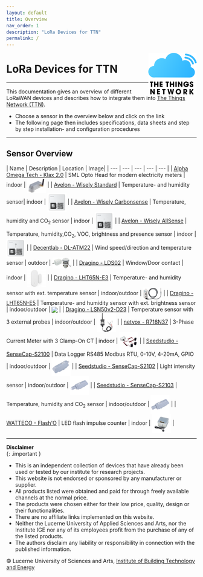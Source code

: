 ```yaml
---
layout: default
title: Overview
nav_order: 1
description: "LoRa Devices for TTN"
permalink: /
---
```


<img src="https://raw.githubusercontent.com/hslu-ige-laes/lora-devices-ttn/master/docs/ttn-logo.svg" width="128" align="right" class="inline"/>

# LoRa Devices for TTN
<hr>

This documentation gives an overview of different LoRaWAN devices and describes how to integrate them into [The Things Network (TTN)](https://hslu-ige-laes.github.io/lora-devices-ttn/docs/ttn).

- Choose a sensor in the overview below and click on the link
- The following page then includes specifications, data sheets and step by step installation- and configuration procedures

<hr>

## Sensor Overview

| Name | Description | Location | Image|
| --- | --- | --- | --- | --- |
| [Alpha Omega Tech - Klax 2.0](https://hslu-ige-laes.github.io/lora-devices-ttn/docs/sensors/alphaomega-klax2/) | SML Opto Head for modern electricity meters | indoor  | <img src="https://github.com/hslu-ige-laes/lora-devices-ttn/raw/master/docs/sensors/alphaomega-klax2_01.png" width="50" align="center"> |
| [Avelon - Wisely Standard](https://hslu-ige-laes.github.io/lora-devices-ttn/docs/sensors/avelon-wisely-standard/) | Temperature- and humidity sensor| indoor  | <img src="https://github.com/hslu-ige-laes/lora-devices-ttn/raw/master/docs/sensors/avelon-wisely-standard_01.png" width="50" align="center"> |
| [Avelon - Wisely Carbonsense](https://hslu-ige-laes.github.io/lora-devices-ttn/docs/sensors/avelon-wisely-carbonsense/) | Temperature, humidity and CO<sub>2</sub> sensor | indoor | <img src="https://github.com/hslu-ige-laes/lora-devices-ttn/raw/master/docs/sensors/avelon-wisely-carbonsense_01.png" width="50" align="center"> |
| [Avelon - Wisely AllSense](https://hslu-ige-laes.github.io/lora-devices-ttn/docs/sensors/avelon-wisely-allsense/) | Temperature, humidity,CO<sub>2</sub>, VOC, brightness and presence sensor | indoor | <img src="https://github.com/hslu-ige-laes/lora-devices-ttn/raw/master/docs/sensors/avelon-wisely-allsense_01.png" width="50" align="center"> |
| [Decentlab - DL-ATM22](https://hslu-ige-laes.github.io/lora-devices-ttn/docs/sensors/decentlab-dl-atm22/) | Wind speed/direction and temperature sensor | outdoor | <img src="https://github.com/hslu-ige-laes/lora-devices-ttn/raw/master/docs/sensors/decentlab-dl-atm22_02.jpg" width="50" align="center"> |
| [Dragino - LDS02](https://hslu-ige-laes.github.io/lora-devices-ttn/docs/sensors/dragino-lds02/) | Window/Door contact | indoor | <img src="https://github.com/hslu-ige-laes/lora-devices-ttn/raw/master/docs/sensors/dragino-lds02_01.jpg" width="50" align="center"> |
| [Dragino - LHT65N-E3](https://hslu-ige-laes.github.io/lora-devices-ttn/docs/sensors/dragino-lht65n-e3/) | Temperature- and humidity sensor with ext. temperature sensor | indoor/outdoor  | <img src="https://github.com/hslu-ige-laes/lora-devices-ttn/raw/master/docs/sensors/dragino-lht65_01.png" width="50" align="center"> |
| [Dragino - LHT65N-E5](https://hslu-ige-laes.github.io/lora-devices-ttn/docs/sensors/dragino-lht65n-e5/) | Temperature- and humidity sensor with ext. brightness sensor | indoor/outdoor | <img src="https://github.com/hslu-ige-laes/lora-devices-ttn/raw/master/docs/sensors/dragino-lht65-e5_01.jpg" width="50" align="center"> |
| [Dragino - LSN50v2-D23](https://hslu-ige-laes.github.io/lora-devices-ttn/docs/sensors/dragino-lsn50v2-d23/) | Temperature sensor with 3 external probes | indoor/outdoor | <img src="https://github.com/hslu-ige-laes/lora-devices-ttn/raw/master/docs/sensors/dragino-lsn50v2-d23_01.jpg" width="50" align="center"> |
| [netvox - R718N37](https://hslu-ige-laes.github.io/lora-devices-ttn/docs/sensors/netvox-R718N37/) | 3-Phase Current Meter with 3 Clamp-On CT | indoor | <img src="https://github.com/hslu-ige-laes/lora-devices-ttn/raw/master/docs/sensors/netvox-r871n37_01.jpg" width="50" align="center"> |
| [Seedstudio - SenseCap-S2100](https://hslu-ige-laes.github.io/lora-devices-ttn/docs/sensors/seedstudio-sensecap-s2100/) | Data Logger RS485 Modbus RTU, 0-10V, 4-20mA, GPIO | indoor/outdoor | <img src="https://github.com/hslu-ige-laes/lora-devices-ttn/raw/master/docs/sensors/seedstudio-sensecap-s2100_01.jpg" width="50" align="center"> |
| [Seedstudio - SenseCap-S2102](https://hslu-ige-laes.github.io/lora-devices-ttn/docs/sensors/seedstudio-sensecap-s2102/) | Light intensity sensor | indoor/outdoor | <img src="https://github.com/hslu-ige-laes/lora-devices-ttn/raw/master/docs/sensors/seedstudio-sensecap-s2102_01.jpg" width="50" align="center"> |
| [Seedstudio - SenseCap-S2103](https://hslu-ige-laes.github.io/lora-devices-ttn/docs/sensors/seedstudio-sensecap-s2103/) | Temperature, humidity and CO<sub>2</sub> sensor | indoor/outdoor | <img src="https://github.com/hslu-ige-laes/lora-devices-ttn/raw/master/docs/sensors/seedstudio-sensecap-s2103_01.jpg" width="50" align="center"> |
| [WATTECO - Flash'O](https://hslu-ige-laes.github.io/lora-devices-ttn/docs/sensors/watteco-flash-o/) | LED flash impulse counter | indoor | <img src="https://github.com/hslu-ige-laes/lora-devices-ttn/raw/master/docs/sensors/watteco-flash-o_01.jpg" width="50" align="center"> |

<hr>

**Disclaimer**<br>
{: .important }
- This is an independent collection of devices that have already been used or tested by our institute for research projects.
- This website is not endorsed or sponsored by any manufacturer or supplier.
- All products listed were obtained and paid for through freely available channels at the normal price.
- The products were chosen either for their low price, quality, design or their functionalities.
- There are no affiliate links implemented on this website.
- Neither the Lucerne University of Applied Sciences and Arts, nor the Institute IGE nor any of its employees profit from the purchase of any of the listed products.
- The authors disclaim any liability or responsibility in connection with the published information.

&copy; Lucerne University of Sciences and Arts, [Institute of Building Technology and Energy](https://www.hslu.ch/laes)

